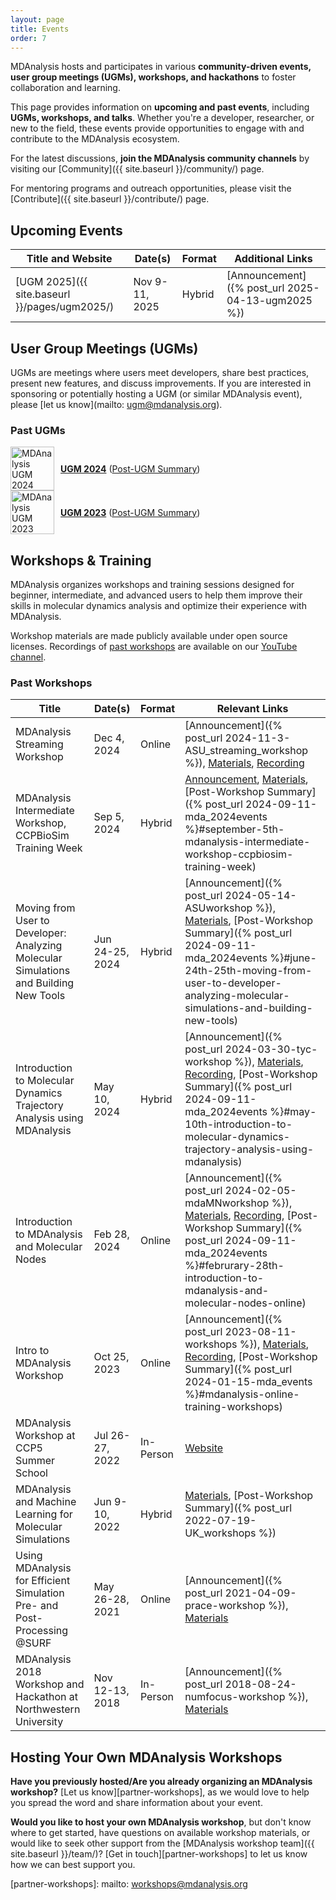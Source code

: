 ```yaml
---
layout: page
title: Events
order: 7
---
```


MDAnalysis hosts and participates in various **community-driven events, user group meetings (UGMs), workshops, and hackathons** to foster collaboration and learning.

This page provides information on **upcoming and past events**, including **UGMs, workshops, and talks**. Whether you're a developer, researcher, or new to the field, these events provide opportunities to engage with and contribute to the MDAnalysis ecosystem.

For the latest discussions, **join the MDAnalysis community channels** by visiting our [Community]({{ site.baseurl }}/community/) page.

For mentoring programs and outreach opportunities, please visit the [Contribute]({{ site.baseurl }}/contribute/) page.

<!--  Uncomment the following section when new events are announced 
- [Upcoming Event Name](#)
-->
## Upcoming Events

| **Title and Website** | **Date(s)** | **Format** | **Additional Links** |
| ----- | ------- | ------ | -------------- |
| [UGM 2025]({{ site.baseurl }}/pages/ugm2025/) | Nov 9-11, 2025 | Hybrid | [Announcement]({% post_url 2025-04-13-ugm2025 %}) |

## User Group Meetings (UGMs)

UGMs are meetings where users meet developers, share best practices, present new features, and discuss improvements. If you are interested in sponsoring or potentially hosting a UGM (or similar MDAnalysis event), please [let us know](mailto: ugm@mdanalysis.org).

### Past UGMs

<div style="display: flex; align-items: center; gap: 10px;">
  <img src="{{ site.baseurl }}/public/images/mdanalysis-ugm2024.png" title="MDAnalysis UGM 2024 Logo" 
       alt="MDAnalysis UGM 2024 Logo" style="height: 5em;" />
  <p>
    <strong><a href="{{ site.baseurl }}/pages/ugm2024/">UGM 2024</a></strong>
    (<a href="{% post_url 2024-09-11-mda_2024events %}#mdanalysis-ugm-user-group-meeting">Post-UGM Summary</a>)
  </p>
</div>

<div style="display: flex; align-items: center; gap: 10px;">
  <img src="{{ site.baseurl }}/public/images/ugm.jpeg" title="MDAnalysis UGM 2023 Logo" 
       alt="MDAnalysis UGM 2023 Logo" style="height: 5em;" />
  <p>
    <strong><a href="{{ site.baseurl }}/pages/ugm2023/">UGM 2023</a></strong>
    (<a href="{% post_url 2024-01-15-mda_events %}#mdanalysis-ugm-user-group-meeting">Post-UGM Summary</a>)
  </p>
</div>


## Workshops & Training

MDAnalysis organizes workshops and training sessions designed for beginner, intermediate, and advanced users to help them improve their skills in molecular dynamics analysis and optimize their experience with MDAnalysis.

<!-- TODO: Add a link to workshop materials when available -->

Workshop materials are made publicly available under open source licenses. Recordings of [past workshops](#past-workshops) are available on our [YouTube channel][].

### Past Workshops

| **Title** | **Date(s)** | **Format** | **Relevant Links** |
| ----- | ------- | ------ | -------------- |
| MDAnalysis Streaming Workshop | Dec 4, 2024 | Online | [Announcement]({% post_url 2024-11-3-ASU_streaming_workshop %}), [Materials](https://github.com/MDAnalysis/imd-workshop-2024), [Recording](https://www.youtube.com/watch?v=fjBTvnEADGs) |
| MDAnalysis Intermediate Workshop, CCPBioSim Training Week | Sep 5, 2024 | Hybrid | [Announcement](https://www.ccpbiosim.ac.uk/training2024), [Materials](https://github.com/MDAnalysis/MDAnalysisWorkshop-Intermediate1Day), [Post-Workshop Summary]({% post_url 2024-09-11-mda_2024events %}#september-5th-mdanalysis-intermediate-workshop-ccpbiosim-training-week) |
| Moving from User to Developer: Analyzing Molecular Simulations and Building New Tools | Jun 24-25, 2024 | Hybrid | [Announcement]({% post_url 2024-05-14-ASUworkshop %}), [Materials](https://github.com/MDAnalysis/MDAnalysisMolSSIWorkshop-Intermediate2Day/tree/jun24-ws), [Post-Workshop Summary]({% post_url 2024-09-11-mda_2024events %}#june-24th-25th-moving-from-user-to-developer-analyzing-molecular-simulations-and-building-new-tools) |
| Introduction to Molecular Dynamics Trajectory Analysis using MDAnalysis | May 10, 2024 | Hybrid | [Announcement]({% post_url 2024-03-30-tyc-workshop %}), [Materials](https://github.com/MDAnalysis/MDAnalysisWorkshop-Intro1Day/tree/may24-ws), [Recording](https://youtu.be/p3OUUnHXQjU), [Post-Workshop Summary]({% post_url 2024-09-11-mda_2024events %}#may-10th-introduction-to-molecular-dynamics-trajectory-analysis-using-mdanalysis) |
| Introduction to MDAnalysis and Molecular Nodes | Feb 28, 2024 | Online | [Announcement]({% post_url 2024-02-05-mdaMNworkshop %}), [Materials](https://github.com/MDAnalysis/MDAnalysisWorkshop-Intro0.5Day/tree/feb24-ws), [Recording](https://youtu.be/3zKBjnRnAMg), [Post-Workshop Summary]({% post_url 2024-09-11-mda_2024events %}#februrary-28th-introduction-to-mdanalysis-and-molecular-nodes-online) |
| Intro to MDAnalysis Workshop | Oct 25, 2023 | Online | [Announcement]({% post_url 2023-08-11-workshops %}), [Materials](https://github.com/MDAnalysis/MDAnalysisWorkshop-Intro0.5Day/tree/oct23-ws), [Recording](https://youtu.be/njzoNzOwR78), [Post-Workshop Summary]({% post_url 2024-01-15-mda_events %}#mdanalysis-online-training-workshops) |
| MDAnalysis Workshop at CCP5 Summer School | Jul 26-27, 2022 | In-Person| [Website](https://summer2022.ccp5.ac.uk/) |
| MDAnalysis and Machine Learning for Molecular Simulations | Jun 9-10, 2022 | Hybrid | [Materials](https://github.com/MDAnalysis/WorkshopMDMLEdinburgh2022), [Post-Workshop Summary]({% post_url 2022-07-19-UK_workshops %}) |
| Using MDAnalysis for Efficient Simulation Pre- and Post-Processing @SURF | May 26-28, 2021 | Online | [Announcement]({% post_url 2021-04-09-prace-workshop %}), [Materials](https://github.com/MDAnalysis/WorkshopPrace2021) |
| MDAnalysis 2018 Workshop and Hackathon at Northwestern University | Nov 12-13, 2018 | In-Person | [Announcement]({% post_url 2018-08-24-numfocus-workshop %}), [Materials](https://github.com/MDAnalysis/WorkshopHackathon2018) | 

## Hosting Your Own MDAnalysis Workshops
**Have you previously hosted/Are you already organizing an MDAnalysis workshop?** [Let us know][partner-workshops], as we would love to help you spread the word and share information about your event.

**Would you like to host your own MDAnalysis workshop**, but don't know where to get started, have questions on available workshop materials, or would like to seek other support from the [MDAnalysis workshop team]({{ site.baseurl }}/team/)? [Get in touch][partner-workshops] to let us know how we can best support you.


[YouTube channel]: https://www.youtube.com/@mdanalysis3040
[partner-workshops]: mailto: workshops@mdanalysis.org


